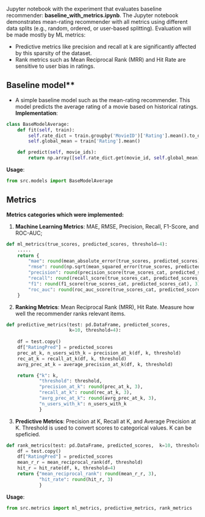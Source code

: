 Jupyter notebook with the experiment that evaluates baseline recommender: **baseline_with_metrics.ipynb**. The Jupyter notebook demonstrates mean-rating recommender with all metrics using different data splits (e.g., random, ordered, or user-based splitting).
Evaluation will be made mostly by ML metrics:
- Predictive metrics like precision and recall at k are significantly affected by this sparsity of the dataset.
- Rank metrics such as Mean Reciprocal Rank (MRR) and Hit Rate are sensitive to user bias in ratings.

## Baseline model**
- A simple baseline model such as the mean-rating recommender. This model predicts the average rating of a movie based on historical ratings.
**Implementation**:
```python
class BaseModelAverage:
    def fit(self, train):
        self.rate_dict = train.groupby('MovieID')['Rating'].mean().to_dict()
        self.global_mean = train['Rating'].mean()

    def predict(self, movie_ids):
        return np.array([self.rate_dict.get(movie_id, self.global_mean) for movie_id in movie_ids])
```
**Usage**:
```python
from src.models import BaseModelAverage
```

## Metrics
**Metrics categories which were implemented:**
1. **Machine Learning Metrics**: MAE, RMSE, Precision, Recall, F1-Score, and ROC-AUC;
```python
def ml_metrics(true_scores, predicted_scores, threshold=4):
    .....
    return {
        "mae": round(mean_absolute_error(true_scores, predicted_scores), 3),
        "rmse": round(np.sqrt(mean_squared_error(true_scores, predicted_scores)), 3),
        "precision": round(precision_score(true_scores_cat, predicted_scores_cat), 3),
        "recall": round(recall_score(true_scores_cat, predicted_scores_cat), 3),
        "f1": round(f1_score(true_scores_cat, predicted_scores_cat), 3),
        "roc_auc": round(roc_auc_score(true_scores_cat, predicted_scores_cat), 3)
    }
```
2. **Ranking Metrics**: Mean Reciprocal Rank (MRR), Hit Rate. Measure how well the recommender ranks relevant items.
```python
def predictive_metrics(test: pd.DataFrame, predicted_scores, 
                       k=10, threshold=4):
    
    df = test.copy()
    df["RatingPred"] = predicted_scores
    prec_at_k, n_users_with_k = precision_at_k(df, k, threshold)
    rec_at_k = recall_at_k(df, k, threshold)
    avrg_prec_at_k = average_precision_at_k(df, k, threshold)

    return {"k": k,
            "threshold": threshold,
            "precision_at_k": round(prec_at_k, 3),
            "recall_at_k": round(rec_at_k, 3),
            "avrg_prec_at_k": round(avrg_prec_at_k, 3),
            "n_users_with_k": n_users_with_k
            }
```
3. **Predictive Metrics**: Precision at K, Recall at K, and Average Precision at K.
Threshold is used to convert scores to categorical values. K can be speficied.
```python
def rank_metrics(test: pd.DataFrame, predicted_scores,  k=10, threshold=4):
    df = test.copy()
    df["RatingPred"] = predicted_scores
    mean_r_r = mean_reciprocal_rank(df, threshold)
    hit_r = hit_rate(df, k, threshold=4)
    return {"mean_reciprocal_rank": round(mean_r_r, 3),
            "hit_rate": round(hit_r, 3)
            }
```

**Usage**:
```python
from src.metrics import ml_metrics, predictive_metrics, rank_metrics
```